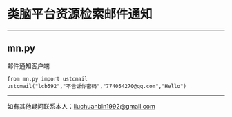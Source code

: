 # 类脑平台资源检索邮件通知

---

## mn.py
邮件通知客户端

```shell
from mn.py import ustcmail
ustcmail("lcb592","不告诉你密码","774054270@qq.com","Hello")
```
---
如有其他疑问联系本人：liuchuanbin1992@gmail.com
